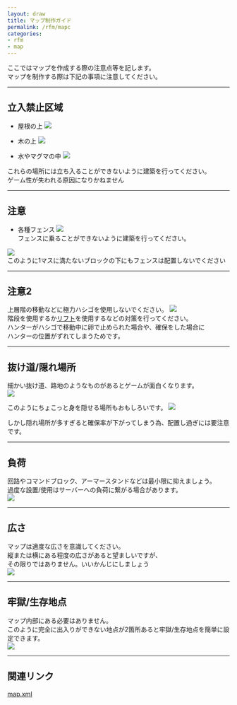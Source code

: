 ```yaml
---
layout: draw
title: マップ制作ガイド
permalink: /rfm/mapc
categories: 
- rfm
- map
---
```


ここではマップを作成する際の注意点等を記します。<br>
マップを制作する際は下記の事項に注意してください。<br>

 
----------------------------------------------------
## 立入禁止区域  

 + 屋根の上
<img src="http://web.njj12.net/public/images/rfm/maps/yane1.png"><br>  

 + 木の上
<img src="http://web.njj12.net/public/images/rfm/maps/yane2.png"><br>  

 + 水やマグマの中
<img src="http://web.njj12.net/public/images/rfm/maps/mizu.png"><br>  

これらの場所には立ち入ることができないように建築を行ってください。<br>
ゲーム性が失われる原因になりかねません<br>

----------------------------------------------------
## 注意

 + 各種フェンス
<img src="http://web.njj12.net/public/images/rfm/maps/fence1.png"><br>
フェンスに乗ることができないように建築を行ってください。<br>

<img src="http://web.njj12.net/public/images/rfm/maps/fence2.png"><br>
このように1マスに満たないブロックの下にもフェンスは配置しないでください<br>

----------------------------------------------------
## 注意2

上層階の移動などに極力ハシゴを使用しないでください。
<img src="http://web.njj12.net/public/images/rfm/maps/hasigo.png"><br>
階段を使用するか[リフト](http://web.njj12.net/rfm/update/468#lift)を使用するなどの対策を行ってください。<br>
ハンターがハシゴで移動中に卵で止められた場合や、確保をした場合に<br>
ハンターの位置がずれてしまうためです。<br>

----------------------------------------------------
## 抜け道/隠れ場所

細かい抜け道、路地のようなものがあるとゲームが面白くなります。<br>
<img src="http://web.njj12.net/public/images/rfm/maps/roji.png"><br>

このようにちょこっと身を隠せる場所もおもしろいです。
<img src="http://web.njj12.net/public/images/rfm/maps/kakure1.png"><br>

しかし隠れ場所が多すぎると確保率が下がってしまう為、配置し過ぎには要注意です。<br>

----------------------------------------------------
## 負荷

回路やコマンドブロック、アーマースタンドなどは最小限に抑えましょう。<br>
過度な設置/使用はサーバーへの負荷に繋がる場合があります。<br>
<img src="http://web.njj12.net/public/images/rfm/maps/fuka.png"><br>


----------------------------------------------------
## 広さ

マップは適度な広さを意識してください。<br>
縦または横にある程度の広さがあると望ましいですが、<br>
その限りではありません。いいかんじにしましょう<br>
<img src="http://web.njj12.net/public/images/rfm/maps/hirosa.png"><br>



----------------------------------------------------
## 牢獄/生存地点

マップ内部にある必要はありません。<br>
このように完全に出入りができない地点が2箇所あると牢獄/生存地点を簡単に設定できます。<br>
<img src="http://web.njj12.net/public/images/rfm/maps/jails.png"><br>

----------------------------------------------------
## 関連リンク

[map.xml](http://web.njj12.net/rfm/xml)




